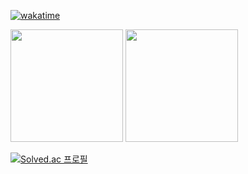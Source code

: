 <!-- ### Hi there 👋 -->
[![wakatime](https://wakatime.com/badge/user/13d849e0-8b74-495a-bed8-a3f4b8869924.svg)](https://wakatime.com/@13d849e0-8b74-495a-bed8-a3f4b8869924)

<p>
  <img height="180em" src="https://github-readme-stats.vercel.app/api?username=ssh00n&show_icons=true&theme=onedark">
  <img height="180em" src="https://github-readme-stats.vercel.app/api/top-langs/?username=ssh00n&theme=onedark">
</p>

[![Solved.ac
프로필](http://mazassumnida.wtf/api/v2/generate_badge?boj=wwiviww)](https://solved.ac/wwiviww)

<!-- ![Anurag's GitHub stats](https://github-readme-stats.vercel.app/api?username=ssh00n&show_icons=true&theme=onedark)

[![Top Langs](https://github-readme-stats.vercel.app/api/top-langs/?username=ssh00n&theme=onedark)](https://github.com/ssh00n/github-readme-stats) -->

<!--
**ssh00n/ssh00n** is a ✨ _special_ ✨ repository because its `README.md` (this file) appears on your GitHub profile.

Here are some ideas to get you started:

- 🔭 I’m currently working on ...
- 🌱 I’m currently learning ...
- 👯 I’m looking to collaborate on ...
- 🤔 I’m looking for help with ...
- 💬 Ask me about ...
- 📫 How to reach me: ...
- 😄 Pronouns: ...
- ⚡ Fun fact: ...
-->


